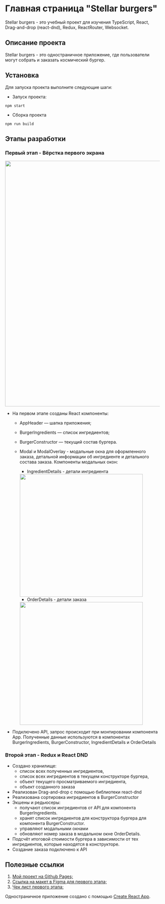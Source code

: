 # Главная страница "Stellar burgers"

Stellar burgers - это учебный проект для изучения TypeScript, React, Drag-and-drop (react-dnd), Redux, ReactRouter, Websocket.

## Описание проекта

Stellar burgers - это одностраничное приложение, где пользователи могут собрать и заказать космический бургер. 

## Установка

Для запуска проекта выполните следующие шаги:

- Запуск проекта:

`npm start`

- Сборка проекта

`npm run build`

## Этапы разработки

### Первый этап - Вёрстка первого экрана

<img width="800px" src="https://github.com/margo-yunanova/react-burger/assets/67325499/fe0d3ee6-c798-47e8-a6c0-6e92932020b9" />

- На первом этапе созданы React компоненты:
  - AppHeader — шапка приложения;
  - BurgerIngredients — список ингредиентов;
  - BurgerConstructor — текущий состав бургера.
  - Modal и ModalOverlay - модальные окна для оформленного заказа, детальной информации об ингредиенте и детального состава заказа. Компоненты модальных окон:
    - IngredientDetails - детали ингредиента
    <img width="400px" src="https://github.com/margo-yunanova/react-burger/assets/67325499/514f4fb2-2741-47ac-852e-81586ecf1b21" />

    - OrderDetails - детали заказа
    <img width="400px" src="https://github.com/margo-yunanova/react-burger/assets/67325499/514f4fb2-2741-47ac-852e-81586ecf1b21" />
     
- Подключено API, запрос происходит при монтировании компонента App. Полученные данные используются в компонентах BurgerIngredients, BurgerConstructor, IngredientDetails и OrderDetails

### Второй этап - Redux и React DND
- Создано хранилище:
  - список всех полученных ингредиентов,
  - список всех ингредиентов в текущем конструкторе бургера,
  - объект текущего просматриваемого ингредиента,
  - объект созданного заказа
- Реализован Drag-and-drop c помощью библиотеки react-dnd
- Реализована сортировка ингредиентов в BurgerConstructor
- Экшены и редьюсеры:
  - получают список ингредиентов от API для компонента BurgerIngredients.
  - хранят список ингредиентов для конструктора бургера для компонента BurgerConstructor.
  - управляют модальными окнами
  - обновляют номер заказа в модальном окне OrderDetails.
- Подсчёт итоговой стоимости бургера в зависимости от тех ингредиентов, которые находятся в конструкторе.
- Создание заказа подключено к API

## Полезные ссылки

1. [Мой проект на Github Pages;](https://margo-yunanova.github.io/react-burger/)
1. [Ссылка на макет в Figma для первого этапа;](<https://www.figma.com/file/ocw9a6hNGeAejl4F3G9fp8/React-_-%D0%9F%D1%80%D0%BE%D0%B5%D0%BA%D1%82%D0%BD%D1%8B%D0%B5-%D0%B7%D0%B0%D0%B4%D0%B0%D1%87%D0%B8-(3-%D0%BC%D0%B5%D1%81%D1%8F%D1%86%D0%B0)_external_link?node-id=724%3A414&t=Nvfz9N3rrvFsdqPJ-0>)
1. [Чек лист первого этапа;](https://code.s3.yandex.net/web-plus/checklists/checklist_pdf/checklist_7.pdf)

Одностраничное приложение создано с помощью [Create React App](https://github.com/facebook/create-react-app).

